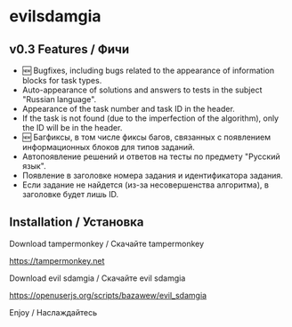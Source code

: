 # evilsdamgia
## v0.3 Features / Фичи
- 🆕 Bugfixes, including bugs related to the appearance of information blocks for task types.
- Auto-appearance of solutions and answers to tests in the subject "Russian language".
- Appearance of the task number and task ID in the header.
- If the task is not found (due to the imperfection of the algorithm), only the ID will be in the header.
- 🆕 Багфиксы, в том числе фиксы багов, связанных с появлением информационных блоков для типов заданий.
- Автопоявление решений и ответов на тесты по предмету "Русский язык". 
- Появление в заголовке номера задания и идентификатора задания.
- Если задание не найдется (из-за несовершенства алгоритма), в заголовке будет лишь ID.
## Installation / Установка
Download tampermonkey / Скачайте tampermonkey

https://tampermonkey.net

Download evil sdamgia / Скачайте evil sdamgia

https://openuserjs.org/scripts/bazawew/evil_sdamgia

Enjoy / Наслаждайтесь
